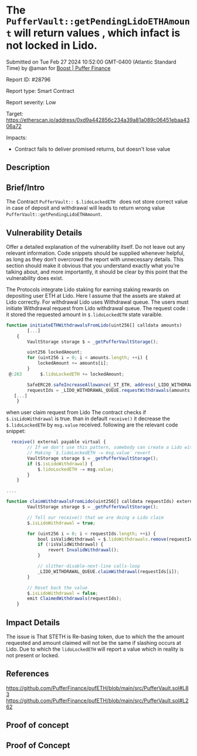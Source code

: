 
# The `PufferVault::getPendingLidoETHAmount` will return values , which infact is not locked in Lido.  

Submitted on Tue Feb 27 2024 10:52:00 GMT-0400 (Atlantic Standard Time) by @aman for [Boost | Puffer Finance](https://immunefi.com/bounty/pufferfinance-boost/)

Report ID: #28796

Report type: Smart Contract

Report severity: Low

Target: https://etherscan.io/address/0xd9a442856c234a39a81a089c06451ebaa4306a72

Impacts:
- Contract fails to deliver promised returns, but doesn't lose value

## Description
## Brief/Intro
The Contract `PufferVault:: $.lidoLockedETH ` does not store correct value in case of deposit and withdrawal will leads to return wrong value `PufferVault::getPendingLidoETHAmount`.

## Vulnerability Details
Offer a detailed explanation of the vulnerability itself. Do not leave out any relevant information. Code snippets should be supplied whenever helpful, as long as they don’t overcrowd the report with unnecessary details. This section should make it obvious that you understand exactly what you’re talking about, and more importantly, it should be clear by this point that the vulnerability does exist.

The Protocols integrate Lido staking for earning staking rewards on depositing user ETH at Lido. Here I assume that the assets are staked at Lido correctly. For withdrawal Lido uses Withdrawal queue. The users must initiate Withdrawal request from Lido withdrawal queue.
The request code : it stored the requested amount in `$.lidoLockedETH` state varaible.
```javascript
function initiateETHWithdrawalsFromLido(uint256[] calldata amounts)
        [...]
    {
        VaultStorage storage $ = _getPufferVaultStorage();

        uint256 lockedAmount;
        for (uint256 i = 0; i < amounts.length; ++i) {
            lockedAmount += amounts[i];
        }
 @:263       $.lidoLockedETH += lockedAmount;

        SafeERC20.safeIncreaseAllowance(_ST_ETH, address(_LIDO_WITHDRAWAL_QUEUE), lockedAmount);
        requestIds = _LIDO_WITHDRAWAL_QUEUE.requestWithdrawals(amounts, address(this));
   [...]
    }
```
when user claim request from Lido The contract checks if `$.isLidoWithdrawal` is true. than  in default `receive()` it decrease the `$.lidoLockedETH` by `msg.value` received.
following are the relevant code snippet:
```javascript
  receive() external payable virtual {
        // If we don't use this pattern, somebody can create a Lido withdrawal, claim it to this contract
        // Making `$.lidoLockedETH -= msg.value` revert
        VaultStorage storage $ = _getPufferVaultStorage();
        if ($.isLidoWithdrawal) {
            $.lidoLockedETH -= msg.value;
        }
    }

....

function claimWithdrawalsFromLido(uint256[] calldata requestIds) external virtual {
        VaultStorage storage $ = _getPufferVaultStorage();

        // Tell our receive() that we are doing a Lido claim
        $.isLidoWithdrawal = true;

        for (uint256 i = 0; i < requestIds.length; ++i) {
            bool isValidWithdrawal = $.lidoWithdrawals.remove(requestIds[i]);
            if (!isValidWithdrawal) {
                revert InvalidWithdrawal();
            }

            // slither-disable-next-line calls-loop
            _LIDO_WITHDRAWAL_QUEUE.claimWithdrawal(requestIds[i]);
        }

        // Reset back the value
        $.isLidoWithdrawal = false;
        emit ClaimedWithdrawals(requestIds);
    }

```





## Impact Details
The issue is That STETH is Re-basing token, due to which the the amount requested and amount claimed will not be the same if slashing occurs at Lido. 
Due to which the `lidoLockedETH` will report a value which in reality is not present or locked.

## References
https://github.com/PufferFinance/pufETH/blob/main/src/PufferVault.sol#L83
https://github.com/PufferFinance/pufETH/blob/main/src/PufferVault.sol#L262

        
## Proof of concept
## Proof of Concept